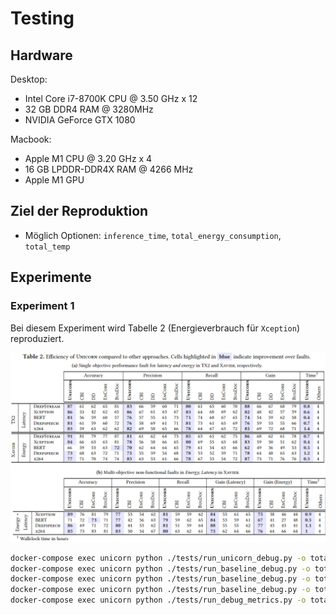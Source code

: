 # Testing

## Hardware

Desktop:

- Intel Core i7-8700K CPU @ 3.50 GHz x 12
- 32 GB DDR4 RAM @ 3280MHz
- NVIDIA GeForce GTX 1080

Macbook:

- Apple M1 CPU @ 3.20 GHz x 4
- 16 GB LPDDR-DDR4X RAM @ 4266 MHz
- Apple M1 GPU

## Ziel der Reproduktion

- Möglich Optionen: `inference_time`, `total_energy_consumption`, `total_temp`

## Experimente

### Experiment 1

Bei diesem Experiment wird Tabelle 2 (Energieverbrauch für `Xception`) reproduziert.

![tabelle 2](assets/20220614120254.png)

```sh
docker-compose exec unicorn python ./tests/run_unicorn_debug.py -o total_energy_consumption -s Image -k Xavier -m offline
docker-compose exec unicorn python ./tests/run_baseline_debug.py -o total_energy_consumption -s Image -k Xavier -m offline -b cbi
docker-compose exec unicorn python ./tests/run_baseline_debug.py -o total_energy_consumption -s Image -k Xavier -m offline -b encore
docker-compose exec unicorn python ./tests/run_baseline_debug.py -o total_energy_consumption -s Image -k Xavier -m offline -b bugdoc
docker-compose exec unicorn python ./tests/run_debug_metrics.py -o total_energy_consumption -s Image -k Xavier -e debug
```
